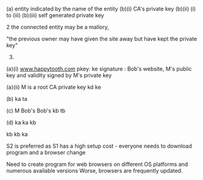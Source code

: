 (a) entity indicated by the name of the entity
(b)(i) CA's private key
(b)(ii)  (i) to (iii)
(b)(iii) self generated private key

2
the connected entity may be a mallory, 

"the previous owner may have given the site away but have kept the private key"

3.
(a)(i)
www.happytooth.com
pkey: ke
signature :  Bob's website, M's public key and validity signed by M's private key

(a)(ii)
M is a root CA
private key kd
ke

(b)
ka
ta

(c)
M Bob's
Bob's
kb
tb

(d)
ka
ka
kb

kb
kb
ka


S2 is preferred as S1 has a high setup cost - everyone needs to download program and a browser change


Need to create program for web browsers on different OS platforms and numerous available versions
Worse, browsers are frequently updated.